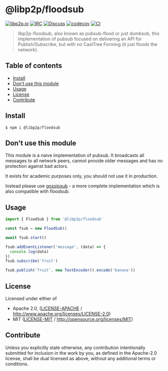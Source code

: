 # @libp2p/floodsub <!-- omit in toc -->

[![libp2p.io](https://img.shields.io/badge/project-libp2p-yellow.svg?style=flat-square)](http://libp2p.io/)
[![IRC](https://img.shields.io/badge/freenode-%23libp2p-yellow.svg?style=flat-square)](http://webchat.freenode.net/?channels=%23libp2p)
[![Discuss](https://img.shields.io/discourse/https/discuss.libp2p.io/posts.svg?style=flat-square)](https://discuss.libp2p.io)
[![codecov](https://img.shields.io/codecov/c/github/libp2p/js-libp2p-floodsub.svg?style=flat-square)](https://codecov.io/gh/libp2p/js-libp2p-floodsub)
[![CI](https://img.shields.io/github/workflow/status/libp2p/js-libp2p-interfaces/test%20&%20maybe%20release/master?style=flat-square)](https://github.com/libp2p/js-libp2p-floodsub/actions/workflows/js-test-and-release.yml)

> libp2p-floodsub, also known as pubsub-flood or just dumbsub, this implementation of pubsub focused on delivering an API for Publish/Subscribe, but with no CastTree Forming (it just floods the network).

## Table of contents <!-- omit in toc -->

- [Install](#install)
- [Don't use this module](#dont-use-this-module)
- [Usage](#usage)
- [License](#license)
- [Contribute](#contribute)

## Install

```console
$ npm i @libp2p/floodsub
```

## Don't use this module

This module is a naive implementation of pubsub. It broadcasts all messages to all network peers, cannot provide older messages and has no protection against bad actors.

It exists for academic purposes only, you should not use it in production.

Instead please use [gossipsub](https://www.npmjs.com/package/@chainsafe/libp2p-gossipsub) - a more complete implementation which is also compatible with floodsub.

## Usage

```JavaScript
import { FloodSub } from '@libp2p/floodsub'

const fsub = new FloodSub()

await fsub.start()

fsub.addEventListener('message', (data) => {
  console.log(data)
})
fsub.subscribe('fruit')

fsub.publish('fruit', new TextEncoder().encode('banana'))
```

## License

Licensed under either of

- Apache 2.0, ([LICENSE-APACHE](LICENSE-APACHE) / <http://www.apache.org/licenses/LICENSE-2.0>)
- MIT ([LICENSE-MIT](LICENSE-MIT) / <http://opensource.org/licenses/MIT>)

## Contribute

Unless you explicitly state otherwise, any contribution intentionally submitted for inclusion in the work by you, as defined in the Apache-2.0 license, shall be dual licensed as above, without any additional terms or conditions.
